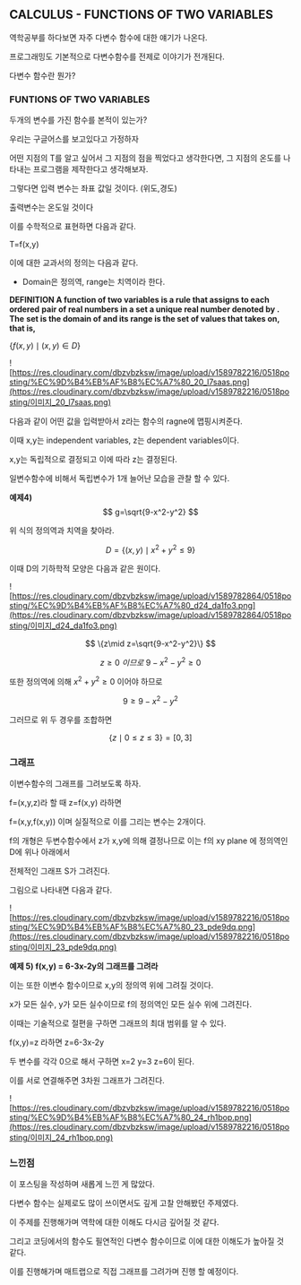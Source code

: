 ## CALCULUS - FUNCTIONS OF TWO VARIABLES
역학공부를 하다보면 자주 다변수 함수에 대한 얘기가 나온다.

프로그래밍도 기본적으로 다변수함수를 전제로 이야기가 전개된다.

다변수 함수란 뭔가?

### FUNTIONS OF TWO VARIABLES

두개의 변수를 가진 함수를 본적이 있는가?

우리는 구글어스를 보고있다고 가정하자

어떤 지점의 T를 알고 싶어서 그 지점의 점을 찍었다고 생각한다면, 그 지점의 온도를 나타내는 프로그램을 제작한다고 생각해보자.

그렇다면 입력 변수는 좌표 값일 것이다. (위도,경도)

출력변수는 온도일 것이다 

이를 수학적으로 표현하면 다음과 같다.

T=f(x,y)

이에 대한 교과서의 정의는 다음과 같다.

* Domain은 정의역, range는 치역이라 한다.

**DEFINITION A function of two variables is a rule that assigns to each ordered**
**pair of real numbers in a set a unique real number denoted by . The**
**set is the domain of and its range is the set of values that takes on, that is,**

$\{f(x,y) \mid (x,y) \in D\}$

![https://res.cloudinary.com/dbzvbzksw/image/upload/v1589782216/0518posting/%EC%9D%B4%EB%AF%B8%EC%A7%80_20_l7saas.png](https://res.cloudinary.com/dbzvbzksw/image/upload/v1589782216/0518posting/이미지_20_l7saas.png)

다음과 같이 어떤 값을 입력받아서 z라는 함수의 ragne에 맵핑시켜준다.

이때 x,y는 independent variables, z는 dependent variables이다.

x,y는 독립적으로 결정되고 이에 따라 z는 결정된다.

일변수함수에 비해서 독립변수가 1개 늘어난 모습을 관찰 할 수 있다.

**예제4)**
$$
g=\sqrt{9-x^2-y^2}
$$


위 식의 정의역과 치역을 찾아라.



$$
D=\{(x,y)\mid x^2+y^2\le9\}
$$


이때 D의 기하학적 모양은 다음과 같은 원이다.

![https://res.cloudinary.com/dbzvbzksw/image/upload/v1589782864/0518posting/%EC%9D%B4%EB%AF%B8%EC%A7%80_d24_da1fo3.png](https://res.cloudinary.com/dbzvbzksw/image/upload/v1589782864/0518posting/이미지_d24_da1fo3.png)


$$
\{z\mid z=\sqrt{9-x^2-y^2}\}
$$


$$
z\ge0 \ 이므로 \ 9-x^2-y^2\ge0
$$

또한 정의역에 의해 $x^2+y^2\ge 0$ 이어야 하므로


$$
9\ge 9-x^2-y^2
$$


그러므로 위 두 경우를 조합하면


$$
\{z\mid 0 \le z \le 3 \} = [0,3]
$$



### 그래프

이변수함수의 그래프를 그려보도록 하자.

f=(x,y,z)라 할 때 z=f(x,y) 라하면

f=(x,y,f(x,y)) 이며 실질적으로 이를 그리는 변수는 2개이다.

f의 개형은 두변수함수에서 z가 x,y에 의해 결정나므로 이는 f의 xy plane 에 정의역인 D에 위나 아래에서

전체적인 그래프 S가 그려진다.

그림으로 나타내면 다음과 같다.



![https://res.cloudinary.com/dbzvbzksw/image/upload/v1589782216/0518posting/%EC%9D%B4%EB%AF%B8%EC%A7%80_23_pde9dq.png](https://res.cloudinary.com/dbzvbzksw/image/upload/v1589782216/0518posting/이미지_23_pde9dq.png)





**예제 5) f(x,y) = 6-3x-2y의 그래프를 그려라**

이는 또한 이변수 함수이므로 x,y의 정의역 위에 그려질 것이다.

x가 모든 실수, y가 모든 실수이므로 f의 정의역인 모든 실수 위에 그려진다.

이때는 기술적으로 절편을 구하면  그래프의 최대 범위를 알 수 있다.

f(x,y)=z 라하면 z=6-3x-2y

두 변수를 각각 0으로 해서 구하면 x=2 y=3 z=6이 된다.

이를 서로 연결해주면 3차원 그래프가 그려진다.



![https://res.cloudinary.com/dbzvbzksw/image/upload/v1589782216/0518posting/%EC%9D%B4%EB%AF%B8%EC%A7%80_24_rh1bop.png](https://res.cloudinary.com/dbzvbzksw/image/upload/v1589782216/0518posting/이미지_24_rh1bop.png)





### 느낀점 

이 포스팅을 작성하며 새롭게 느낀 게 많았다.

다변수 함수는 실제로도 많이 쓰이면서도 깊게 고찰 안해봤던 주제였다.

이 주제를 진행해가며 역학에 대한 이해도 다시금 깊어질 것 같다.

그리고 코딩에서의 함수도 필연적인 다변수 함수이므로 이에 대한 이해도가 높아질 것 같다.

이를 진행해가며 매트랩으로 직접 그래프를 그려가며 진행 할 예정이다.